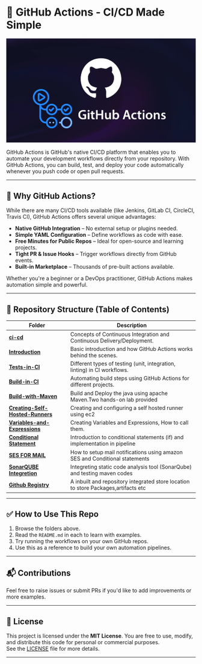 # 🚀 GitHub Actions - CI/CD Made Simple


<img src="https://github.com/bhuvan-raj/Github-Actions/blob/main/githubactions.webp" alt="Banner" />


GitHub Actions is GitHub's native CI/CD platform that enables you to automate your development workflows directly from your repository. With GitHub Actions, you can build, test, and deploy your code automatically whenever you push code or open pull requests.

---

## 🧠 Why GitHub Actions?

While there are many CI/CD tools available (like Jenkins, GitLab CI, CircleCI, Travis CI), GitHub Actions offers several unique advantages:

- **Native GitHub Integration** – No external setup or plugins needed.
- **Simple YAML Configuration** – Define workflows as code with ease.
- **Free Minutes for Public Repos** – Ideal for open-source and learning projects.
- **Tight PR & Issue Hooks** – Trigger workflows directly from GitHub events.
- **Built-in Marketplace** – Thousands of pre-built actions available.

Whether you're a beginner or a DevOps practitioner, GitHub Actions makes automation simple and powerful.

---

## 📁 Repository Structure (Table of Contents)

| Folder | Description |
|--------|-------------|
| [**ci-cd**](./CI-CD/) | Concepts of Continuous Integration and Continuous Delivery/Deployment. |
| [**Introduction**](./GitHub-Actions/) | Basic introduction and how GitHub Actions works behind the scenes. |
| [**Tests-in-CI**](./Tests%20in%20CI/) | Different types of testing (unit, integration, linting) in CI workflows. |
| [**Build-in-CI**](./Build%20in%20CI/) | Automating build steps using GitHub Actions for different projects. |
| [**Build-with-Maven**](./Build%20with%20Maven/) | Build and Deploy the java using apache Maven.Two hands-on lab provided |
| [**Creating-Self-Hosted-Runners**](./Self%20hosted%20Runner/) | Creating and configuring a self hosted runner using ec2 |
| [**Variables-and-Expressions**](./Variables%20and%20Expressions/) | Creating Variables and Expressions, How to call them.|
| [**Conditional Statement**](./Conditional%20Statement(if)/) | Introduction to conditional statements (if) and implementation in pipeline|
| [**SES FOR MAIL**](./AWS%20SES%20Integration/) | How to setup mail notifications using amazon SES and Conditional statements|
| [**SonarQUBE Integretion**](./Testing%20using%20SONARQUBE/) | Integreting static code analysis tool (SonarQube) and testing maven codes|
| [**Github Registry**](./Github%20Registry/) | A inbuilt and repository integrated store location to store Packages,artifacts etc|






---

## ✅ How to Use This Repo

1. Browse the folders above.
2. Read the `README.md` in each to learn with examples.
3. Try running the workflows on your own GitHub repos.
4. Use this as a reference to build your own automation pipelines.

---

## 📬 Contributions

Feel free to raise issues or submit PRs if you'd like to add improvements or more examples. 

---


## 📄 License

This project is licensed under the **MIT License**. You are free to use, modify, and distribute this code for personal or commercial purposes.  
See the [LICENSE](./LICENSE) file for more details.

---





